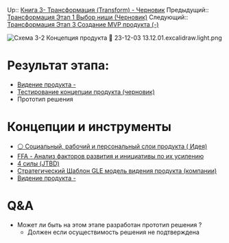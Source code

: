 Up:: [Книга 3- Трансформация (Transform) - Черновик](%D0%9A%D0%BD%D0%B8%D0%B3%D0%B0%203-%20%D0%A2%D1%80%D0%B0%D0%BD%D1%81%D1%84%D0%BE%D1%80%D0%BC%D0%B0%D1%86%D0%B8%D1%8F%20%28Transform%29%20-%20%D0%A7%D0%B5%D1%80%D0%BD%D0%BE%D0%B2%D0%B8%D0%BA.md)
Предыдущий:: [Трансформация Этап 1 Выбор ниши (Черновик)](%D0%A2%D1%80%D0%B0%D0%BD%D1%81%D1%84%D0%BE%D1%80%D0%BC%D0%B0%D1%86%D0%B8%D1%8F%20%D0%AD%D1%82%D0%B0%D0%BF%201%20%D0%92%D1%8B%D0%B1%D0%BE%D1%80%20%D0%BD%D0%B8%D1%88%D0%B8%20%28%D0%A7%D0%B5%D1%80%D0%BD%D0%BE%D0%B2%D0%B8%D0%BA%29.md)
Следующий:: [Трансформация Этап 3 Создание MVP продукта (-)](%D0%A2%D1%80%D0%B0%D0%BD%D1%81%D1%84%D0%BE%D1%80%D0%BC%D0%B0%D1%86%D0%B8%D1%8F%20%D0%AD%D1%82%D0%B0%D0%BF%203%20%D0%A1%D0%BE%D0%B7%D0%B4%D0%B0%D0%BD%D0%B8%D0%B5%20MVP%20%D0%BF%D1%80%D0%BE%D0%B4%D1%83%D0%BA%D1%82%D0%B0%20%28-%29.md)

![Схема 3-2 Концепция продукта 📑 23-12-03 13.12.01.excalidraw.light.png](../Img_PSF/2023/%D0%A1%D1%85%D0%B5%D0%BC%D0%B0%203-2%20%D0%9A%D0%BE%D0%BD%D1%86%D0%B5%D0%BF%D1%86%D0%B8%D1%8F%20%D0%BF%D1%80%D0%BE%D0%B4%D1%83%D0%BA%D1%82%D0%B0%20%F0%9F%93%91%2023-12-03%2013.12.01.excalidraw.light.png)

# Результат этапа:

* [Видение продукта -](%D0%92%D0%B8%D0%B4%D0%B5%D0%BD%D0%B8%D0%B5%20%D0%BF%D1%80%D0%BE%D0%B4%D1%83%D0%BA%D1%82%D0%B0%20-.md)
* [Тестирование концепции продукта (черновик)](%D0%A2%D0%B5%D1%81%D1%82%D0%B8%D1%80%D0%BE%D0%B2%D0%B0%D0%BD%D0%B8%D0%B5%20%D0%BA%D0%BE%D0%BD%D1%86%D0%B5%D0%BF%D1%86%D0%B8%D0%B8%20%D0%BF%D1%80%D0%BE%D0%B4%D1%83%D0%BA%D1%82%D0%B0%20%28%D1%87%D0%B5%D1%80%D0%BD%D0%BE%D0%B2%D0%B8%D0%BA%29.md)
* Прототип решения 

# Концепции и инструменты

* [⚪️ Социальный, рабочий и персональный слои продукта ( Идея)](../%D0%A7%D0%B5%D1%80%D0%BD%D0%BE%D0%B2%D0%B8%D0%BA%D0%B8/%E2%9A%AA%EF%B8%8F%20%D0%A1%D0%BE%D1%86%D0%B8%D0%B0%D0%BB%D1%8C%D0%BD%D1%8B%D0%B9,%20%D1%80%D0%B0%D0%B1%D0%BE%D1%87%D0%B8%D0%B9%20%D0%B8%20%D0%BF%D0%B5%D1%80%D1%81%D0%BE%D0%BD%D0%B0%D0%BB%D1%8C%D0%BD%D1%8B%D0%B9%20%D1%81%D0%BB%D0%BE%D0%B8%20%D0%BF%D1%80%D0%BE%D0%B4%D1%83%D0%BA%D1%82%D0%B0%20%28%20%D0%98%D0%B4%D0%B5%D1%8F%29.md)
* [FFA - Анализ факторов развития и инициативы по их усилению](FFA%20-%20%D0%90%D0%BD%D0%B0%D0%BB%D0%B8%D0%B7%20%D1%84%D0%B0%D0%BA%D1%82%D0%BE%D1%80%D0%BE%D0%B2%20%D1%80%D0%B0%D0%B7%D0%B2%D0%B8%D1%82%D0%B8%D1%8F%20%D0%B8%20%D0%B8%D0%BD%D0%B8%D1%86%D0%B8%D0%B0%D1%82%D0%B8%D0%B2%D1%8B%20%D0%BF%D0%BE%20%D0%B8%D1%85%20%D1%83%D1%81%D0%B8%D0%BB%D0%B5%D0%BD%D0%B8%D1%8E.md)
* [4 силы (JTBD)](../%D0%98%D0%BD%D1%81%D1%82%D1%80%D1%83%D0%BC%D0%B5%D0%BD%D1%82%D1%8B/4%20%D1%81%D0%B8%D0%BB%D1%8B%20%28JTBD%29.md)
* [Стратегический Шаблон GLE модель видения продукта (компании)](%D0%A1%D1%82%D1%80%D0%B0%D1%82%D0%B5%D0%B3%D0%B8%D1%87%D0%B5%D1%81%D0%BA%D0%B8%D0%B9%20%D0%A8%D0%B0%D0%B1%D0%BB%D0%BE%D0%BD%20GLE%20%D0%BC%D0%BE%D0%B4%D0%B5%D0%BB%D1%8C%20%D0%B2%D0%B8%D0%B4%D0%B5%D0%BD%D0%B8%D1%8F%20%D0%BF%D1%80%D0%BE%D0%B4%D1%83%D0%BA%D1%82%D0%B0%20%28%D0%BA%D0%BE%D0%BC%D0%BF%D0%B0%D0%BD%D0%B8%D0%B8%29.md)
* [Видение продукта -](%D0%92%D0%B8%D0%B4%D0%B5%D0%BD%D0%B8%D0%B5%20%D0%BF%D1%80%D0%BE%D0%B4%D1%83%D0%BA%D1%82%D0%B0%20-.md)

# Q&A

* Может ли быть на этом этапе разработан прототип решения ? 
  * Должен если осуществимость решения не подтверждена 
